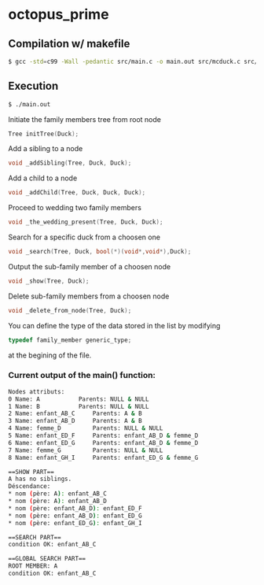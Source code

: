 # octopus_prime

## Compilation w/ makefile
```sh
$ gcc -std=c99 -Wall -pedantic src/main.c -o main.out src/mcduck.c src/node.c src/tree.c
```
## Execution
```sh
$ ./main.out
```
Initiate the family members tree from root node
```c
Tree initTree(Duck);
```
Add a sibling to a node 
```c
void _addSibling(Tree, Duck, Duck); 
```
Add a child to a node 
```c
void _addChild(Tree, Duck, Duck, Duck);
```
Proceed to wedding two family members
```c
void _the_wedding_present(Tree, Duck, Duck); 
```
Search for a specific duck from a choosen one 
```c
void _search(Tree, Duck, bool(*)(void*,void*),Duck);
```
Output the sub-family member of a choosen node 
```c
void _show(Tree, Duck);
```
Delete sub-family members from a choosen node 
```c
void _delete_from_node(Tree, Duck); 
```
You can define the type of the data stored in the list by modifying
```c
typedef family_member generic_type; 
```
at the begining of the file.

### Current output of the main() function:
```bash
Nodes attributs: 
0 Name: A			Parents: NULL & NULL
1 Name: B			Parents: NULL & NULL
2 Name: enfant_AB_C		Parents: A & B
3 Name: enfant_AB_D		Parents: A & B
4 Name: femme_D			Parents: NULL & NULL
5 Name: enfant_ED_F		Parents: enfant_AB_D & femme_D
6 Name: enfant_ED_G		Parents: enfant_AB_D & femme_D
7 Name: femme_G			Parents: NULL & NULL
8 Name: enfant_GH_I		Parents: enfant_ED_G & femme_G

==SHOW PART==
A has no siblings.
Déscendance:
* nom (père: A): enfant_AB_C
* nom (père: A): enfant_AB_D
* nom (père: enfant_AB_D): enfant_ED_F
* nom (père: enfant_AB_D): enfant_ED_G
* nom (père: enfant_ED_G): enfant_GH_I

==SEARCH PART==
condition OK: enfant_AB_C

==GLOBAL SEARCH PART==
ROOT MEMBER: A
condition OK: enfant_AB_C
```
